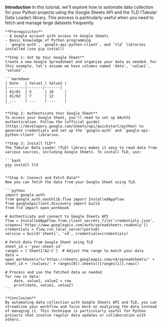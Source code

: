 **Introduction**
    In this tutorial, we'll explore how to automate data collection for your Python projects using the Google Sheets API and the TLD (Tabular Data Loader) library. This process is particularly useful when you need to fetch and manage large datasets frequently.

    **Prerequisites**
    - A Google account with access to Google Sheets
    - Basic knowledge of Python programming
    - `google-auth`, `google-api-python-client`, and `tld` libraries installed (use pip install)

    **Step 1: Set Up Your Google Sheet**
    Create a new Google Spreadsheet and organize your data as needed. For this example, let's assume we have columns named 'date', 'value1', 'value2'.

    ```markdown
    | Date   | Value1 | Value2 |
    |--------|-------|-------|
    | 01/01  | 5      | 10     |
    | 01/02  | 7      | 12     |
    | ...    | ...    | ...    |
    ```

    **Step 2: Authenticate Your Google Sheet**
    To access your Google Sheet, you'll need to set up OAuth2 authentication. Follow the [official guide](https://developers.google.com/sheets/api/quickstart/python) to generate credentials and set up the `google-auth` and `google-api-python-client` libraries.

    **Step 3: Install TLD**
    The Tabular Data Loader (TLD) library makes it easy to read data from various sources, including Google Sheets. To install TLD, use:

    ```bash
    pip install tld
    ```

    **Step 4: Connect and Fetch Data**
    Now you can fetch the data from your Google Sheet using TLD.

    ```python
    import google.auth
    from google_auth_oauthlib.flow import InstalledAppFlow
    from googleapiclient.discovery import build
    from tld import open_workbook

    # Authenticate and connect to Google Sheets API
    flow = InstalledAppFlow.from_client_secrets_file('credentials.json', scopes=['https://www.googleapis.com/auth/spreadsheets.readonly'])
    credentials = flow.run_local_server(port=0)
    service = build('sheets', 'v4', credentials=credentials)

    # Fetch data from Google Sheet using TLD
    sheet_id = 'your-sheet-id'
    ranges = ['Sheet1!A2:C']  # Adjust the range to match your data
    data = open_workbook(url='https://sheets.googleapis.com/v4/spreadsheets/' + sheet_id + '/values/' + ranges[0]).sheets()[ranges[1]].rows()

    # Process and use the fetched data as needed
    for row in data:
        date, value1, value2 = row
        print(date, value1, value2)
    ```

    **Conclusion**
    By automating data collection with Google Sheets API and TLD, you can streamline your workflow and focus more on analyzing the data instead of managing it. This technique is particularly useful for Python projects that involve regular data updates or collaboration with others.